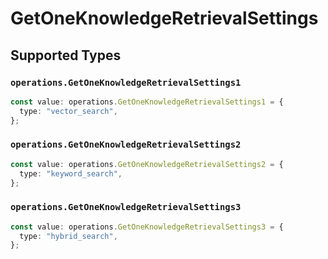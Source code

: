 # GetOneKnowledgeRetrievalSettings


## Supported Types

### `operations.GetOneKnowledgeRetrievalSettings1`

```typescript
const value: operations.GetOneKnowledgeRetrievalSettings1 = {
  type: "vector_search",
};
```

### `operations.GetOneKnowledgeRetrievalSettings2`

```typescript
const value: operations.GetOneKnowledgeRetrievalSettings2 = {
  type: "keyword_search",
};
```

### `operations.GetOneKnowledgeRetrievalSettings3`

```typescript
const value: operations.GetOneKnowledgeRetrievalSettings3 = {
  type: "hybrid_search",
};
```

